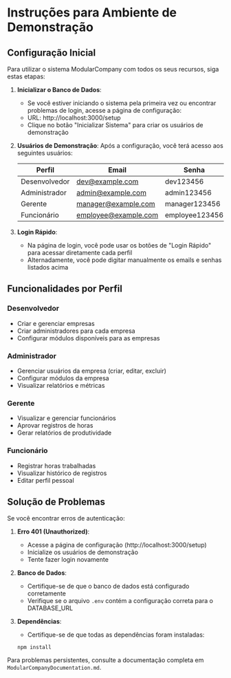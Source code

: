 # Instruções para Ambiente de Demonstração

## Configuração Inicial

Para utilizar o sistema ModularCompany com todos os seus recursos, siga estas etapas:

1. **Inicializar o Banco de Dados**:
   - Se você estiver iniciando o sistema pela primeira vez ou encontrar problemas de login, acesse a página de configuração:
   - URL: http://localhost:3000/setup
   - Clique no botão "Inicializar Sistema" para criar os usuários de demonstração

2. **Usuários de Demonstração**:
   Após a configuração, você terá acesso aos seguintes usuários:

   | Perfil        | Email               | Senha        |
   |---------------|---------------------|--------------|
   | Desenvolvedor | dev@example.com     | dev123456    |
   | Administrador | admin@example.com   | admin123456  |
   | Gerente       | manager@example.com | manager123456|
   | Funcionário   | employee@example.com| employee123456|

3. **Login Rápido**:
   - Na página de login, você pode usar os botões de "Login Rápido" para acessar diretamente cada perfil
   - Alternadamente, você pode digitar manualmente os emails e senhas listados acima

## Funcionalidades por Perfil

### Desenvolvedor
- Criar e gerenciar empresas
- Criar administradores para cada empresa
- Configurar módulos disponíveis para as empresas

### Administrador
- Gerenciar usuários da empresa (criar, editar, excluir)
- Configurar módulos da empresa
- Visualizar relatórios e métricas

### Gerente
- Visualizar e gerenciar funcionários
- Aprovar registros de horas
- Gerar relatórios de produtividade

### Funcionário
- Registrar horas trabalhadas
- Visualizar histórico de registros
- Editar perfil pessoal

## Solução de Problemas

Se você encontrar erros de autenticação:

1. **Erro 401 (Unauthorized)**:
   - Acesse a página de configuração (http://localhost:3000/setup)
   - Inicialize os usuários de demonstração
   - Tente fazer login novamente

2. **Banco de Dados**:
   - Certifique-se de que o banco de dados está configurado corretamente
   - Verifique se o arquivo `.env` contém a configuração correta para o DATABASE_URL

3. **Dependências**:
   - Certifique-se de que todas as dependências foram instaladas:
   ```
   npm install
   ```

Para problemas persistentes, consulte a documentação completa em `ModularCompanyDocumentation.md`. 